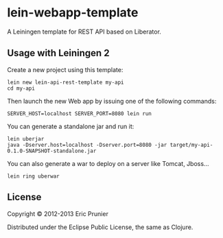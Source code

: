 # lein-webapp-template

A Leiningen template for REST API based on Liberator.

## Usage with Leiningen 2

Create a new project using this template:

    lein new lein-api-rest-template my-api
    cd my-api

Then launch the new Web app by issuing one of the following commands:

```shell
SERVER_HOST=localhost SERVER_PORT=8080 lein run
```

You can generate a standalone jar and run it:

```shell   
lein uberjar
java -Dserver.host=localhost -Dserver.port=8080 -jar target/my-api-0.1.0-SNAPSHOT-standalone.jar
```

You can also generate a war to deploy on a server like Tomcat, Jboss...

```shell
lein ring uberwar
```

## License

Copyright © 2012-2013 Eric Prunier

Distributed under the Eclipse Public License, the same as Clojure.

